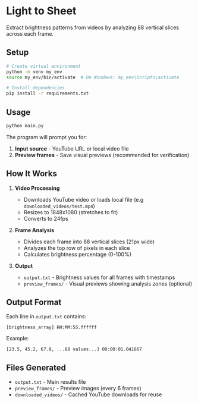 # Light to Sheet

Extract brightness patterns from videos by analyzing 88 vertical slices across each frame.

## Setup

```bash
# Create virtual environment
python -m venv my_env
source my_env/bin/activate  # On Windows: my_env\Scripts\activate

# Install dependencies
pip install -r requirements.txt
```

## Usage

```bash
python main.py
```

The program will prompt you for:
1. **Input source** - YouTube URL or local video file
2. **Preview frames** - Save visual previews (recommended for verification)

## How It Works

1. **Video Processing**
   - Downloads YouTube video or loads local file (e.g `downloaded_videos/test.mp4`)
   - Resizes to 1848x1080 (stretches to fit)
   - Converts to 24fps

2. **Frame Analysis**
   - Divides each frame into 88 vertical slices (21px wide)
   - Analyzes the top row of pixels in each slice
   - Calculates brightness percentage (0-100%)

3. **Output**
   - `output.txt` - Brightness values for all frames with timestamps
   - `preview_frames/` - Visual previews showing analysis zones (optional)

## Output Format

Each line in `output.txt` contains:
```
[brightness_array] HH:MM:SS.ffffff
```

Example:
```
[23.5, 45.2, 67.8, ...88 values...] 00:00:01.041667
```

## Files Generated

- `output.txt` - Main results file
- `preview_frames/` - Preview images (every 6 frames)
- `downloaded_videos/` - Cached YouTube downloads for reuse